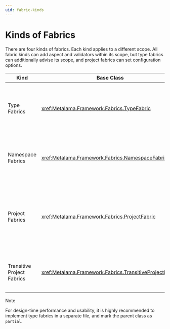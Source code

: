 ```yaml
---
uid: fabric-kinds
---
```


# Kinds of Fabrics

There are four kinds of fabrics. Each kind applies to a different scope. All fabric kinds can add aspect and validators within its scope, but type fabrics can additionally advise its scope, and project fabrics can set configuration options.

| Kind | Base Class | Scope | Abilities |
|-------|-|---------|--|
| Type Fabrics | <xref:Metalama.Framework.Fabrics.TypeFabric> | The containing type (type fabrics are nested types) and any member. | Add aspects, advices, and validators.
| Namespace Fabrics | <xref:Metalama.Framework.Fabrics.NamespaceFabric> | Any type in the namespace that contains the fabric type. | Add aspects and validators.
| Project Fabrics | <xref:Metalama.Framework.Fabrics.ProjectFabric> | Any type in the project that contains the fabric type or in any project. | Add aspects and validators, and by set configuration options. Project fabrics can be inherited from parent directories.
| Transitive Project Fabrics | <xref:Metalama.Framework.Fabrics.TransitiveProjectFabric> | Any type in  any project _referencing_ the containing project | Add aspects and validators, set configuration options.

<!---  I think it would be a good idea to have at least one example of a type fabric somewhere in the documentation that illustrates the point you make below.  -->

> [!NOTE]
> For design-time performance and usability, it is highly recommended to implement type fabrics in a separate file, and mark the parent class as `partial`.